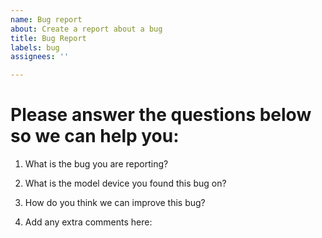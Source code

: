```yaml
---
name: Bug report
about: Create a report about a bug
title: Bug Report
labels: bug
assignees: ''

---
```


# Please answer the questions below so we can help you:
1. What is the bug you are reporting?

2.  What is the model device you found this bug on?

3. How do you think we can improve this bug?

4. Add any extra comments here:
